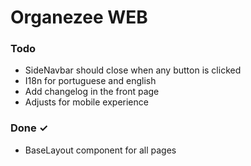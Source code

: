 # Organezee WEB

### Todo

- SideNavbar should close when any button is clicked
- I18n for portuguese and english
- Add changelog in the front page
- Adjusts for mobile experience

### Done ✓

- BaseLayout component for all pages
